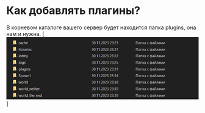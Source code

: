 # Как добавлять плагины?
В корневом каталоге вашего сервер будет находится папка plugins, она нам и нужна.
[![MainFolder](/images/MainFolderServer.jpg)]
